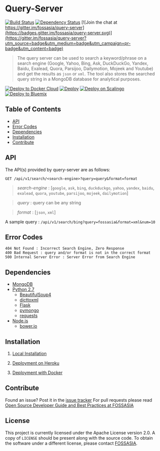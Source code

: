 # Query-Server

[![Build Status](https://travis-ci.org/fossasia/query-server.svg?branch=master)](https://travis-ci.org/fossasia/query-server)
[![Dependency Status](https://david-dm.org/fossasia/query-server.svg)](https://david-dm.org/ossasia/query-server)
[![Join the chat at https://gitter.im/fossasia/query-server](https://badges.gitter.im/fossasia/query-server.svg)](https://gitter.im/fossasia/query-server?utm_source=badge&utm_medium=badge&utm_campaign=pr-badge&utm_content=badge)

> The query server can be used to search a keyword/phrase on a search engine (Google, Yahoo, Bing, Ask, DuckDuckGo, Yandex, Baidu, Exalead, Quora, Parsijoo, Dailymotion, Mojeek and Youtube) and get the results as `json` or `xml`. The tool also stores the searched query string in a MongoDB database for analytical purposes.

[![Deploy to Docker Cloud](https://files.cloud.docker.com/images/deploy-to-dockercloud.svg)](https://cloud.docker.com/stack/deploy/?repo=https://github.com/fossasia/query-server) [![Deploy](https://www.herokucdn.com/deploy/button.svg)](https://heroku.com/deploy?template=https://github.com/fossasia/query-server) [![Deploy on Scalingo](https://cdn.scalingo.com/deploy/button.svg)](https://my.scalingo.com/deploy?source=https://github.com/fossasia/query-server#master) [![Deploy to Bluemix](https://bluemix.net/deploy/button.png)](https://bluemix.net/deploy?repository=https://github.com/fossasia/query-server&branch=master)

## Table of Contents

- [API](#api)
- [Error Codes](#error-codes)
- [Dependencies](#dependencies)
- [Installation](#installation)
- [Contribute](#contribute)

## API

The API(s) provided by query-server are as follows:

` GET /api/v1/search/<search-engine>?query=query&format=format `

> *search-engine* : [`google`, `ask`, `bing`, `duckduckgo`, `yahoo`, `yandex`, `baidu`, `exalead`, `quora`, `youtube`, `parsijoo`, `mojeek`, `dailymotion`]

> *query* : query can be any string 

> *format* : [`json`, `xml`]

A sample query : `/api/v1/search/bing?query=fossasia&format=xml&num=10`

## Error Codes
    404 Not Found : Incorrect Search Engine, Zero Response
    400 Bad Request : query and/or format is not in the correct format
    500 Internal Server Error : Server Error from Search Engine

## Dependencies

* [MongoDB](https://www.mongodb.com)
* [Python 2.7](https://python.org)
    * [BeautifulSoup4](https://www.crummy.com/software/BeautifulSoup/bs4/doc)
    * [dicttoxml](https://github.com/quandyfactory/dicttoxml)
    * [Flask](http://flask.pocoo.org)
    * [pymongo](https://api.mongodb.com/python/current)
    * [requests](http://docs.python-requests.org)
* [Node.js](https://nodejs.org/en)
    * [bower.io](https://bower.io)

## Installation

1. [Local Installation](/docs/installation/local.md)

2. [Deployment on Heroku](/docs/installation/heroku.md)

3. [Deployment with Docker](/docs/installation/docker.md)

## Contribute

Found an issue? Post it in the [issue tracker](https://github.com/fossasia/query-server/issues)  For pull requests please read [Open Source Developer Guide and Best Practices at FOSSASIA](https://blog.fossasia.org/open-source-developer-guide-and-best-practices-at-fossasia/)

## License

This project is currently licensed under the Apache License version 2.0. A copy of `LICENSE` should be present along with the source code. To obtain the software under a different license, please contact [FOSSASIA](http://blog.fossasia.org/contact/).

